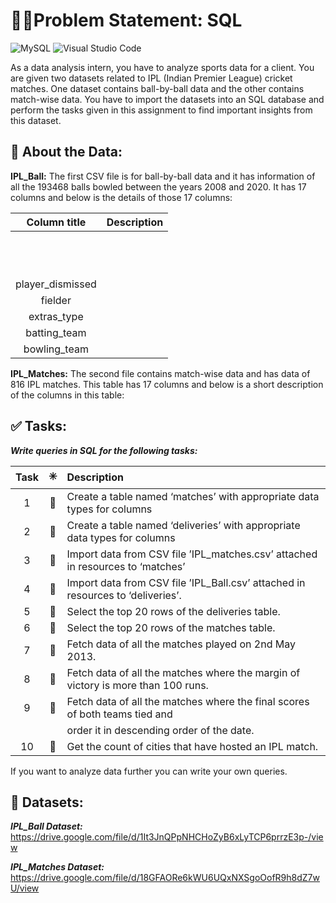 # 📝📘Problem Statement: SQL
![MySQL](https://img.shields.io/badge/mysql-%2300f.svg?style=for-the-badge&logo=mysql&logoColor=white)
![Visual Studio Code](https://img.shields.io/badge/Visual%20Studio%20Code-0078d7.svg?style=for-the-badge&logo=visual-studio-code&logoColor=white)

As a data analysis intern, you have to analyze sports data for a client. You are given two datasets related to IPL (Indian Premier League) cricket matches. One dataset contains ball-by-ball data and the other contains match-wise data. You have to import the datasets into an SQL database and perform the tasks given in this assignment to find important insights from this dataset.

## 📄 About the Data:
**IPL_Ball:**
The first CSV file is for ball-by-ball data and it has information of all the 193468 balls bowled between the years 2008 and 2020. It has 17 columns and below is the details of those 17 columns:

|Column title|Description|
|:----------:|:-----------|
|||
|||
|||
|||
|||
|||
|||
|||
|||
|||
|||
|||
|player_dismissed||
|fielder||
|extras_type||
|batting_team||
|bowling_team||

**IPL_Matches:**
The second file contains match-wise data and has data of 816 IPL matches. This table has 17 columns and below is a short description of the columns in this table:


## ✅ Tasks:
***Write queries in SQL for the following tasks:***

|Task|✳️|Description|
|:--:|:-:|:-|
|1|🔳|Create a table named ‘matches’ with appropriate data types for columns|
|2|🔳|Create a table named ‘deliveries’ with appropriate data types for columns|
|3|🔳|Import data from CSV file ’IPL_matches.csv’ attached in resources to ‘matches’|
|4|🔳|Import data from CSV file ’IPL_Ball.csv’ attached in resources to ‘deliveries’.|
|5|🔳|Select the top 20 rows of the deliveries table.|
|6|🔳|Select the top 20 rows of the matches table.|
|7|🔳|Fetch data of all the matches played on 2nd May 2013.|
|8|🔳|Fetch data of all the matches where the margin of victory is more than 100 runs.|
|9|🔳|Fetch data of all the matches where the final scores of both teams tied and|
|||order it in descending order of the date.|
|10|🔳|Get the count of cities that have hosted an IPL match.|

If you want to analyze data further you can write your own queries.

## 📂 Datasets:

***IPL_Ball Dataset:***
https://drive.google.com/file/d/1It3JnQPpNHCHoZyB6xLyTCP6prrzE3p-/view

***IPL_Matches Dataset:***
https://drive.google.com/file/d/18GFAORe6kWU6UQxNXSgoOofR9h8dZ7wU/view
